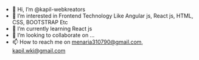 - 👋 Hi, I’m @kapil-webkreators
- 👀 I’m interested in Frontend Technology Like Angular js, React js, HTML, CSS, BOOTSTRAP Etc
- 🌱 I’m currently learning React js
- 💞️ I’m looking to collaborate on ...
- 📫 How to reach me on menaria310790@gmail.com,  kapil.wki@gmail.com

<!---
kapil-webkreators/kapil-webkreators is a ✨ special ✨ repository because its `README.md` (this file) appears on your GitHub profile.
You can click the Preview link to take a look at your changes.
--->
